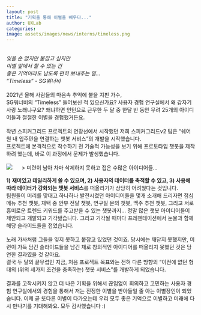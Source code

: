```yaml
---
layout: post
title: "기획을 통해 이별을 배우다..."
author: UXLab
categories:
image: assets/images/news/interns/timeless.png
---
```

<br>
<i>잊을 순 없지만 붙잡고 싶지만<br>
이별 앞에서 할 수 있는 건 <br>
좋은 기억이라도 남도록 편히 보내주는 일… <br>
“Timeless” - SG워너비</i>
<br>
<br>
2021년 올해 사람들의 마음속 추억에 불을 지핀 가수, <br>SG워너비의 “Timeless” 들어보신 적 있으신가요? 사용자 경험 연구실에서 왜 갑자기 사랑 노래냐구요? 왜냐하면 인턴으로 근무한 두 달 중 한달 반 동안 무려 25개의 아이디어들과 절절한 이별을 경험했거든요.<br>
<br>
작년 스피커그리드 프로젝트의 연장선에서 시작했던 저희 스피커그리드v2 팀은 “쉐어원 내 입주민을 연결하는 챗봇 서비스”의 개발을 시작했습니다. <br>
프로젝트에 본격적으로 착수하기 전 기술적 가능성을 보기 위해 프로토타입 챗봇을 제작하려 했는데, 바로 이 과정에서 문제가 발생했습니다.<br>
<br>
<img src="{{site.baseurl}}/assets/images/news/interns/timeless.png" style="float: left; margin-right: 5%;">
> 미련이 남아 차마 삭제하지 못하고 접은 수많은 아이디어들…

<b>1) 재미있고 데일리하게 쓸 수 있으며, 2) 사용자의 데이터를 축적할 수 있고, 3) 사용에 따라 데이터가 강화되는 챗봇 서비스</b>를 떠올리기가 상당히 어려웠다는 것입니다. <br>
팀원들이 머리를 맞대고 하나하나 발전시켰던 아이디어들을 몇개 소개해 드리자면 점심 메뉴 추천 챗봇, 재택 중 안부 전달 챗봇, 연구실 문의 챗봇, 맥주 추천 챗봇, 그리고 서로 흥미로운 트렌드 키워드를 주고받을 수 있는 챗봇까지… 정말 많은 챗봇 아이디어들이 제안되고 개발되고 기각됐습니다. 그리고 기각될 때마다 프레젠테이션에서 눈물과 함께 해당 슬라이드들을 접었습니다. <br>
<br>
노래 가사처럼 그들을 잊지 못하고 붙잡고 있었던 것이죠. 당시에는 깨닫지 못했지만, 미련이 가득 담긴 슬라이드들을 남긴 채로 창의적인 아이디어를 떠올리지 못했던 것은 당연한 결과였을 것 같아요. <br>
결국 두 달의 끝무렵인 지금, 처음 프로젝트 목표와는 전혀 다른 방향의 “이전에 없던 형태의 (위의 세가지 조건을 충족하는) 챗봇 서비스”를 개발하게 되었습니다.<br>
<br>
결과를 고착시키지 않고 더 나은 기획을 위해서 끊임없이 회의하고 고민하는 사용자 경험 연구실에서의 경험을 통해서 저는 진정한 이별을 받아들일 줄 아는 이별장인이 되었습니다. 이제 곧 또다른 이별이 다가오는데 우리 모두 좋은 기억으로 이별하고 미래에 다시 만나기를 기대해봐요. 모두 감사했습니다 :)
<br>